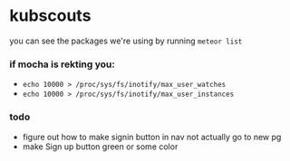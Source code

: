 # kubscouts

you can see the packages we're using by running `meteor list`

### if mocha is rekting you:
- `echo 10000 > /proc/sys/fs/inotify/max_user_watches`
- `echo 10000 > /proc/sys/fs/inotify/max_user_instances`

### todo
- figure out how to make signin button in nav not actually go to new pg
- make Sign up button green or some color